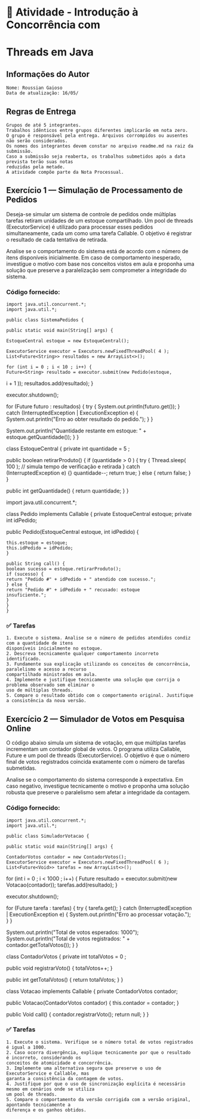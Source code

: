 # 🧠 Atividade - Introdução à Concorrência com

# Threads em Java

## Informações do Autor

```
Nome: Roussian Gaioso
Data de atualização: 16/05/
```
## Regras de Entrega

```
Grupos de até 5 integrantes.
Trabalhos idênticos entre grupos diferentes implicarão em nota zero.
O grupo é responsável pela entrega. Arquivos corrompidos ou ausentes não serão considerados.
Os nomes dos integrantes devem constar no arquivo readme.md na raiz da submissão.
Caso a submissão seja reaberta, os trabalhos submetidos após a data prevista terão suas notas
reduzidas pela metade.
A atividade compõe parte da Nota Processual.
```
##  Exercício 1 — Simulação de Processamento de Pedidos

Deseja-se simular um sistema de controle de pedidos onde múltiplas tarefas retiram unidades de um
estoque compartilhado. Um pool de threads (ExecutorService) é utilizado para processar esses pedidos
simultaneamente, cada um como uma tarefa Callable. O objetivo é registrar o resultado de cada
tentativa de retirada.

Analise se o comportamento do sistema está de acordo com o número de itens disponíveis inicialmente. Em
caso de comportamento inesperado, investigue o motivo com base nos conceitos vistos em aula e
proponha uma solução que preserve a paralelização sem comprometer a integridade do sistema.

### Código fornecido:

```
import java.util.concurrent.*;
import java.util.*;
```
```
public class SistemaPedidos {
```
```
public static void main(String[] args) {
```
```
EstoqueCentral estoque = new EstoqueCentral();
```
```
ExecutorService executor = Executors.newFixedThreadPool( 4 );
List<Future<String>> resultados = new ArrayList<>();
```
```
for (int i = 0 ; i < 10 ; i++) {
Future<String> resultado = executor.submit(new Pedido(estoque,
```

i + 1 ));
resultados.add(resultado);
}

executor.shutdown();

for (Future<String> futuro : resultados) {
try {
System.out.println(futuro.get());
} catch (InterruptedException | ExecutionException e) {
System.out.println("Erro ao obter resultado do pedido.");
}
}

System.out.println("Quantidade restante em estoque: " +
estoque.getQuantidade());
}
}

class EstoqueCentral {
private int quantidade = 5 ;

public boolean retirarProduto() {
if (quantidade > 0 ) {
try {
Thread.sleep( 100 ); // simula tempo de verificação e
retirada
} catch (InterruptedException e) {}
quantidade--;
return true;
} else {
return false;
}
}

public int getQuantidade() {
return quantidade;
}
}

import java.util.concurrent.*;

class Pedido implements Callable<String> {
private EstoqueCentral estoque;
private int idPedido;

public Pedido(EstoqueCentral estoque, int idPedido) {


```
this.estoque = estoque;
this.idPedido = idPedido;
}
```
```
public String call() {
boolean sucesso = estoque.retirarProduto();
if (sucesso) {
return "Pedido #" + idPedido + " atendido com sucesso.";
} else {
return "Pedido #" + idPedido + " recusado: estoque
insuficiente.";
}
}
}
```
### ✅ Tarefas

```
1. Execute o sistema. Analise se o número de pedidos atendidos condiz com a quantidade de itens
disponíveis inicialmente no estoque.
2. Descreva tecnicamente qualquer comportamento incorreto identificado.
3. Fundamente sua explicação utilizando os conceitos de concorrência, paralelismo e acesso a recurso
compartilhado ministrados em aula.
4. Implemente e justifique tecnicamente uma solução que corrija o problema observado sem eliminar o
uso de múltiplas threads.
5. Compare o resultado obtido com o comportamento original. Justifique a consistência da nova versão.
```
##  Exercício 2 — Simulador de Votos em Pesquisa Online

O código abaixo simula um sistema de votação, em que múltiplas tarefas incrementam um contador global
de votos. O programa utiliza Callable, Future e um pool de threads (ExecutorService). O objetivo é
que o número final de votos registrados coincida exatamente com o número de tarefas submetidas.

Analise se o comportamento do sistema corresponde à expectativa. Em caso negativo, investigue
tecnicamente o motivo e proponha uma solução robusta que preserve o paralelismo sem afetar a
integridade da contagem.

### Código fornecido:

```
import java.util.concurrent.*;
import java.util.*;
```
```
public class SimuladorVotacao {
```
```
public static void main(String[] args) {
```
```
ContadorVotos contador = new ContadorVotos();
ExecutorService executor = Executors.newFixedThreadPool( 6 );
List<Future<Void>> tarefas = new ArrayList<>();
```

for (int i = 0 ; i < 1000 ; i++) {
Future<Void> resultado = executor.submit(new
Votacao(contador));
tarefas.add(resultado);
}

executor.shutdown();

for (Future<Void> tarefa : tarefas) {
try {
tarefa.get();
} catch (InterruptedException | ExecutionException e) {
System.out.println("Erro ao processar votação.");
}
}

System.out.println("Total de votos esperados: 1000");
System.out.println("Total de votos registrados: " +
contador.getTotalVotos());
}
}

class ContadorVotos {
private int totalVotos = 0 ;

public void registrarVoto() {
totalVotos++;
}

public int getTotalVotos() {
return totalVotos;
}
}

class Votacao implements Callable<Void> {
private ContadorVotos contador;

public Votacao(ContadorVotos contador) {
this.contador = contador;
}

public Void call() {
contador.registrarVoto();
return null;
}
}


### ✅ Tarefas

```
1. Execute o sistema. Verifique se o número total de votos registrados é igual a 1000.
2. Caso ocorra divergência, explique tecnicamente por que o resultado é incorreto, considerando os
conceitos de atomicidade e concorrência.
3. Implemente uma alternativa segura que preserve o uso de ExecutorService e Callable, mas
garanta a consistência da contagem de votos.
4. Justifique por que o uso de sincronização explícita é necessário mesmo em cenários onde se utiliza
um pool de threads.
5. Compare o comportamento da versão corrigida com a versão original, apontando tecnicamente a
diferença e os ganhos obtidos.
```

